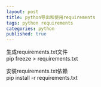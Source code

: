 ```yaml
---
layout: post
title: python导出和使用requirements
tags: python requirements
categories: python
published: true
---
```


生成requirements.txt文件  
pip freeze > requirements.txt  

安装requirements.txt依赖  
pip install -r requirements.txt